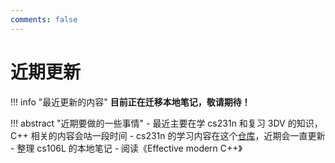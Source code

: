 ```yaml
---
comments: false
---
```


# 近期更新

!!! info "最近更新的内容"
    **目前正在迁移本地笔记，敬请期待！**

!!! abstract "近期要做的一些事情"
    - 最近主要在学 cs231n 和复习 3DV 的知识，C++ 相关的内容会咕一段时间
    - cs231n 的学习内容在这个[仓库](https://github.com/cxzhou35/CS231n)，近期会一直更新
    - 整理 cs106L 的本地笔记
    - 阅读《Effective modern C++》
